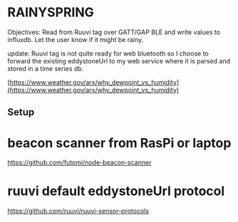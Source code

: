 # RAINYSPRING

Objectives: Read from Ruuvi tag over GATT/GAP BLE and write values to influxdb. Let the user know if it might be rainy.

update: Ruuvi tag is not quite ready for web bluetooth so I choose to forward the existing eddystoneUrl to my web service where it is parsed and stored in a time series db. 

[https://www.weather.gov/arx/why_dewpoint_vs_humidity](https://www.weather.gov/arx/why_dewpoint_vs_humidity)

## Setup

# beacon scanner from RasPi or laptop
https://github.com/futomi/node-beacon-scanner

# ruuvi default eddystoneUrl protocol
https://github.com/ruuvi/ruuvi-sensor-protocols
